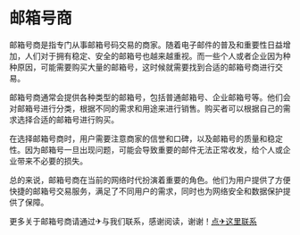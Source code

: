 # 邮箱号商

邮箱号商是指专门从事邮箱号码交易的商家。随着电子邮件的普及和重要性日益增加，人们对于拥有稳定、安全的邮箱号也越来越重视。而一些个人或者企业因为种种原因，可能需要购买大量的邮箱号，这时候就需要找到合适的邮箱号商进行交易。

邮箱号商通常会提供各种类型的邮箱号，包括普通邮箱号、企业邮箱号等。他们会对邮箱号进行分类，根据不同的需求和用途来进行销售。购买者可以根据自己的需求选择合适的邮箱号进行购买。

在选择邮箱号商时，用户需要注意商家的信誉和口碑，以及邮箱号的质量和稳定性。因为邮箱号一旦出现问题，可能会导致重要的邮件无法正常收发，给个人或企业带来不必要的损失。

总的来说，邮箱号商在当前的网络时代扮演着重要的角色。他们为用户提供了方便快捷的邮箱号交易服务，满足了不同用户的需求，同时也为网络安全和数据保护提供了保障。

更多关于邮箱号商请通过✈与我们联系，感谢阅读，谢谢！[点✈这里联系](https://ss.k02.cc)